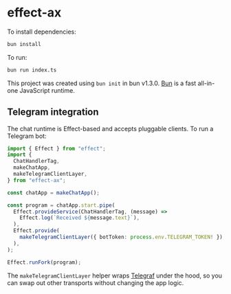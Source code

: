 # effect-ax

To install dependencies:

```bash
bun install
```

To run:

```bash
bun run index.ts
```

This project was created using `bun init` in bun v1.3.0. [Bun](https://bun.com) is a fast all-in-one JavaScript runtime.

## Telegram integration

The chat runtime is Effect-based and accepts pluggable clients. To run a Telegram bot:

```ts
import { Effect } from "effect";
import {
  ChatHandlerTag,
  makeChatApp,
  makeTelegramClientLayer,
} from "effect-ax";

const chatApp = makeChatApp();

const program = chatApp.start.pipe(
  Effect.provideService(ChatHandlerTag, (message) =>
    Effect.log(`Received ${message.text}`),
  ),
  Effect.provide(
    makeTelegramClientLayer({ botToken: process.env.TELEGRAM_TOKEN! }),
  ),
);

Effect.runFork(program);
```

The `makeTelegramClientLayer` helper wraps [Telegraf](https://telegraf.js.org/) under the hood, so you can swap out other transports without changing the app logic.

